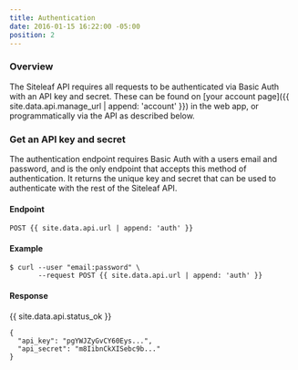 ```yaml
---
title: Authentication
date: 2016-01-15 16:22:00 -05:00
position: 2
---
```


### Overview

The Siteleaf API requires all requests to be authenticated via Basic Auth with an API key and secret. These can be found on [your account page]({{ site.data.api.manage_url | append: 'account' }}) in the web app, or programmatically via the API as described below.

### Get an API key and secret

The authentication endpoint requires Basic Auth with a users email and password, and is the only endpoint that accepts this method of authentication. It returns the unique key and secret that can be used to authenticate with the rest of the Siteleaf API.

#### Endpoint

~~~
POST {{ site.data.api.url | append: 'auth' }}
~~~

#### Example

~~~
$ curl --user "email:password" \
       --request POST {{ site.data.api.url | append: 'auth' }}
~~~

#### Response
{{ site.data.api.status_ok }}
~~~
{
  "api_key": "pgYWJZyGvCY60Eys...",
  "api_secret": "m8IibnCkXISebc9b..."
}
~~~
